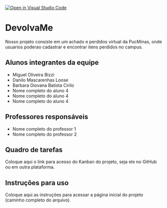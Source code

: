 [![Open in Visual Studio Code](https://classroom.github.com/assets/open-in-vscode-c66648af7eb3fe8bc4f294546bfd86ef473780cde1dea487d3c4ff354943c9ae.svg)](https://classroom.github.com/online_ide?assignment_repo_id=10680193&assignment_repo_type=AssignmentRepo)
# DevolvaMe
Nosso projeto consiste em um achado e perdidos virtual da PucMinas, onde usuarios poderao cadastrar e encontrar itens perdidos no campus.

## Alunos integrantes da equipe

* Miguel Oliveira Bizzi
* Danilo Mascarenhas Loose
* Barbara Giovana Batista Cirilo
* Nome completo do aluno 4
* Nome completo do aluno 4
* Nome completo do aluno 4

## Professores responsáveis

* Nome completo do professor 1
* Nome completo do professor 2

## Quadro de tarefas
Coloque aqui o link para acesso do Kanban do projeto, seja ele no GitHub ou em outra plataforma.

## Instruções para uso
Coloque aqui as instruções para acessar a página inicial do projeto (caminho completo do arquivo).
